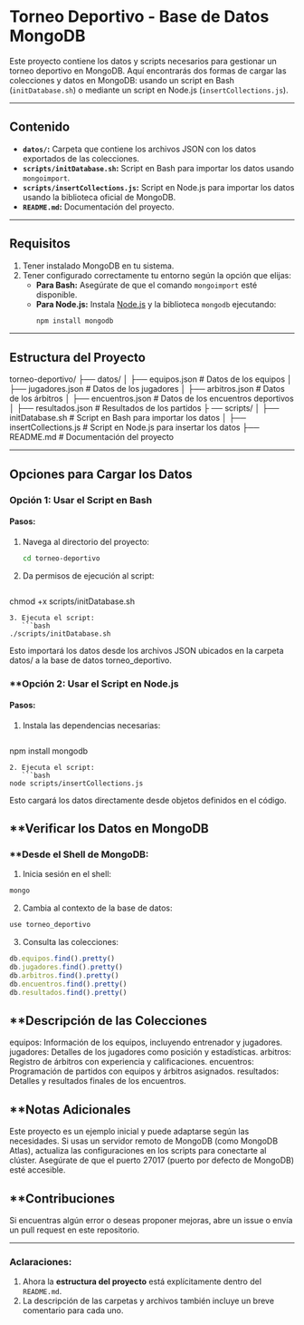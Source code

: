 # Torneo Deportivo - Base de Datos MongoDB

Este proyecto contiene los datos y scripts necesarios para gestionar un torneo deportivo en MongoDB. Aquí encontrarás dos formas de cargar las colecciones y datos en MongoDB: usando un script en Bash (`initDatabase.sh`) o mediante un script en Node.js (`insertCollections.js`).

---

## **Contenido**
- **`datos/`:** Carpeta que contiene los archivos JSON con los datos exportados de las colecciones.
- **`scripts/initDatabase.sh`:** Script en Bash para importar los datos usando `mongoimport`.
- **`scripts/insertCollections.js`:** Script en Node.js para importar los datos usando la biblioteca oficial de MongoDB.
- **`README.md`:** Documentación del proyecto.

---

## **Requisitos**
1. Tener instalado MongoDB en tu sistema.
2. Tener configurado correctamente tu entorno según la opción que elijas:
   - **Para Bash:** Asegúrate de que el comando `mongoimport` esté disponible.
   - **Para Node.js:** Instala [Node.js](https://nodejs.org/) y la biblioteca `mongodb` ejecutando:
     ```bash
     npm install mongodb
     ```

---

## **Estructura del Proyecto**
torneo-deportivo/ ├── datos/ │ ├── equipos.json # Datos de los equipos │ ├── jugadores.json # Datos de los jugadores │ ├── arbitros.json # Datos de los árbitros │ ├── encuentros.json # Datos de los encuentros deportivos │ ├── resultados.json # Resultados de los partidos ├
── scripts/ │ ├── initDatabase.sh # Script en Bash para importar los datos │ ├── insertCollections.js # Script en Node.js para insertar los datos 
├── README.md # Documentación del proyecto

---

## **Opciones para Cargar los Datos**

### **Opción 1: Usar el Script en Bash**

#### **Pasos:**
1. Navega al directorio del proyecto:
   ```bash
   cd torneo-deportivo
   ```

2. Da permisos de ejecución al script:
   ```bash
chmod +x scripts/initDatabase.sh
```
3. Ejecuta el script:
   ```bash
./scripts/initDatabase.sh
```
Esto importará los datos desde los archivos JSON ubicados en la carpeta datos/ a la base de datos torneo_deportivo.

### **Opción 2: Usar el Script en Node.js
#### **Pasos:**
1. Instala las dependencias necesarias:
   ```bash
npm install mongodb
```
2. Ejecuta el script:
   ```bash
node scripts/insertCollections.js
```
Esto cargará los datos directamente desde objetos definidos en el código.

## **Verificar los Datos en MongoDB
### **Desde el Shell de MongoDB:
1. Inicia sesión en el shell:
```bash
mongo
```
2. Cambia al contexto de la base de datos:
```javascript
use torneo_deportivo
```
3. Consulta las colecciones:
```javascript
db.equipos.find().pretty()
db.jugadores.find().pretty()
db.arbitros.find().pretty()
db.encuentros.find().pretty()
db.resultados.find().pretty()
```


## **Descripción de las Colecciones
equipos: Información de los equipos, incluyendo entrenador y jugadores.
jugadores: Detalles de los jugadores como posición y estadísticas.
arbitros: Registro de árbitros con experiencia y calificaciones.
encuentros: Programación de partidos con equipos y árbitros asignados.
resultados: Detalles y resultados finales de los encuentros.

## **Notas Adicionales
Este proyecto es un ejemplo inicial y puede adaptarse según las necesidades.
Si usas un servidor remoto de MongoDB (como MongoDB Atlas), actualiza las configuraciones en los scripts para conectarte al clúster.
Asegúrate de que el puerto 27017 (puerto por defecto de MongoDB) esté accesible.

## **Contribuciones
Si encuentras algún error o deseas proponer mejoras, abre un issue o envía un pull request en este repositorio.

---

### **Aclaraciones:**
1. Ahora la **estructura del proyecto** está explícitamente dentro del `README.md`.
2. La descripción de las carpetas y archivos también incluye un breve comentario para cada uno.

